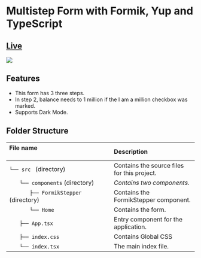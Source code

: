 # Multistep Form with Formik, Yup and TypeScript

## [Live](http://multistep-forms-with-formik.surge.sh/)
<a href="https://multistep-forms-with-formik.surge.sh/"><img src="https://scontent.fkhi2-2.fna.fbcdn.net/v/t39.30808-6/260553255_1065512330864437_5896884717983442274_n.jpg?_nc_cat=103&ccb=1-5&_nc_sid=730e14&_nc_ohc=dm66_NdseRQAX-J2m1u&_nc_ht=scontent.fkhi2-2.fna&oh=5aa949ad6d20a3da55e0d167c3b67e99&oe=61A78226" /></a>

## Features
- This form has 3 three steps.
- In step 2, balance needs to 1 million if the I am a million checkbox was marked.
- Supports Dark Mode.

## Folder Structure
| File name 　　　　　　　　　　　　　　| Description 　　|
| :--  | :--         |
| `└── src ` (directory) | Contains the source files for this project. |
| `　　└── components` (directory) | _Contains two components._ |
| `　　　　├── FormikStepper` (directory) | Contains the FormikStepper component. |
| `　　　　└── Home` | Contains the form. |
| `　　├── App.tsx` | Entry component for the application. |
| `　　├── index.css` | Contains Global CSS |
| `　　└── index.tsx` | The main index file. |


